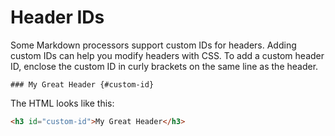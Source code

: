 <h1 class="page-header">Header IDs</h1>

Some Markdown processors support custom IDs for headers. Adding custom IDs can help you modify headers with CSS. To add a custom header ID, enclose the custom ID in curly brackets on the same line as the header.

```text
### My Great Header {#custom-id}
```

The HTML looks like this:

```html
<h3 id="custom-id">My Great Header</h3>
```
